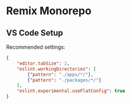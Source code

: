 # Remix Monorepo

## VS Code Setup

Recommended settings:

```json
{
    "editor.tabSize": 2,
    "eslint.workingDirectories": [
        {"pattern": "./apps/*/"},
        {"pattern": "./packages/*/"}
    ],
    "eslint.experimental.useFlatConfig": true
}
```